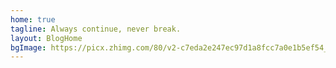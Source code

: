 ```yaml
---
home: true
tagline: Always continue, never break.
layout: BlogHome
bgImage: https://picx.zhimg.com/80/v2-c7eda2e247ec97d1a8fcc7a0e1b5ef54_1440w.webp
---
```

